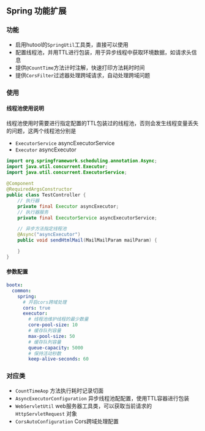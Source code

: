 ## Spring 功能扩展
### 功能

-  启用hutool的`SpringUtil`工具类，直接可以使用 
-  配置线程池，并用TTL进行包装，用于异步线程中获取环境数据，如请求头信息 
-  提供`@CountTime`方法计时注解，快速打印方法耗时时间 
-  提供`CorsFilter`过滤器处理跨域请求，自动处理跨域问题 

### 使用
#### 线程池使用说明
线程池使用时需要进行指定配置的TTL包装过的线程池，否则会发生线程变量丢失的问题，这两个线程池分别是

- `ExecutorService` asyncExecutorService
- `Executor` asyncExecutor

```java
import org.springframework.scheduling.annotation.Async;
import java.util.concurrent.Executor;
import java.util.concurrent.ExecutorService;
 
@Component
@RequiredArgsConstructor
public class TestController {
    // 执行器
    private final Executor asyncExecutor;
    // 执行器服务
    private final ExecutorService asyncExecutorService;

    // 异步方法指定线程池
    @Async("asyncExecutor")
    public void sendHtmlMail(MailMailParam mailParam) {

    }
}
```

#### 参数配置
```yaml
bootx:
  common:
    spring:
      # 开启cors跨域处理
      cors: true
      executor:
        # 线程池维护线程的最少数量
        core-pool-size: 10
        # 缓存队列容量
        max-pool-size: 50
        # 缓存队列容量
        queue-capacity: 5000
        # 保持活动秒数
        keep-alive-seconds: 60
```

### 对应类

- `CountTimeAop` 方法执行耗时记录切面
- `AsyncExecutorConfiguration` 异步线程池配配置，使用TTL容器进行包装
- `WebServletUtil` web服务器工具类，可以获取当前请求的 `HttpServletRequest` 对象
- `CorsAutoConfiguration` Cors跨域处理配置
